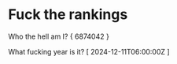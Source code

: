 # Fuck the rankings

Who the hell am I?
{ 6874042 }

What fucking year is it?
[ 2024-12-11T06:00:00Z ]

